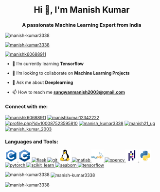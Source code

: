 <h1 align="center">Hi 👋, I'm Manish Kumar</h1>
<h3 align="center">A passionate Machine Learning Expert from India</h3>

<p align="left"> <img src="https://komarev.com/ghpvc/?username=manish-kumar3338&label=Profile%20views&color=0e75b6&style=flat" alt="manish-kumar3338" /> </p>

<p align="left"> <a href="https://github.com/ryo-ma/github-profile-trophy"><img src="https://github-profile-trophy.vercel.app/?username=manish-kumar3338" alt="manish-kumar3338" /></a> </p>

<p align="left"> <a href="https://twitter.com/manishk60688911" target="blank"><img src="https://img.shields.io/twitter/follow/manishk60688911?logo=twitter&style=for-the-badge" alt="manishk60688911" /></a> </p>

- 🌱 I’m currently learning **Tensorflow**

- 👯 I’m looking to collaborate on **Machine Learning Projects**

- 💬 Ask me about **Deeplearning**

- 📫 How to reach me **sangwanmanish2003@gmail.com**

<h3 align="left">Connect with me:</h3>
<p align="left">
<a href="https://twitter.com/manishk60688911" target="blank"><img align="center" src="https://raw.githubusercontent.com/rahuldkjain/github-profile-readme-generator/master/src/images/icons/Social/twitter.svg" alt="manishk60688911" height="30" width="40" /></a>
<a href="https://kaggle.com/manishkumar12342222" target="blank"><img align="center" src="https://raw.githubusercontent.com/rahuldkjain/github-profile-readme-generator/master/src/images/icons/Social/kaggle.svg" alt="manishkumar12342222" height="30" width="40" /></a>
<a href="https://fb.com/profile.php?id=100087523595810" target="blank"><img align="center" src="https://raw.githubusercontent.com/rahuldkjain/github-profile-readme-generator/master/src/images/icons/Social/facebook.svg" alt="profile.php?id=100087523595810" height="30" width="40" /></a>
<a href="https://instagram.com/manish_kumar3338" target="blank"><img align="center" src="https://raw.githubusercontent.com/rahuldkjain/github-profile-readme-generator/master/src/images/icons/Social/instagram.svg" alt="manish_kumar3338" height="30" width="40" /></a>
<a href="https://www.codechef.com/users/manish21_ug" target="blank"><img align="center" src="https://cdn.jsdelivr.net/npm/simple-icons@3.1.0/icons/codechef.svg" alt="manish21_ug" height="30" width="40" /></a>
<a href="https://www.leetcode.com/manish_kumar_2003" target="blank"><img align="center" src="https://raw.githubusercontent.com/rahuldkjain/github-profile-readme-generator/master/src/images/icons/Social/leet-code.svg" alt="manish_kumar_2003" height="30" width="40" /></a>
</p>

<h3 align="left">Languages and Tools:</h3>
<p align="left"> <a href="https://www.cprogramming.com/" target="_blank" rel="noreferrer"> <img src="https://raw.githubusercontent.com/devicons/devicon/master/icons/c/c-original.svg" alt="c" width="40" height="40"/> </a> <a href="https://www.w3schools.com/cpp/" target="_blank" rel="noreferrer"> <img src="https://raw.githubusercontent.com/devicons/devicon/master/icons/cplusplus/cplusplus-original.svg" alt="cplusplus" width="40" height="40"/> </a> <a href="https://flask.palletsprojects.com/" target="_blank" rel="noreferrer"> <img src="https://www.vectorlogo.zone/logos/pocoo_flask/pocoo_flask-icon.svg" alt="flask" width="40" height="40"/> </a> <a href="https://git-scm.com/" target="_blank" rel="noreferrer"> <img src="https://www.vectorlogo.zone/logos/git-scm/git-scm-icon.svg" alt="git" width="40" height="40"/> </a> <a href="https://www.linux.org/" target="_blank" rel="noreferrer"> <img src="https://raw.githubusercontent.com/devicons/devicon/master/icons/linux/linux-original.svg" alt="linux" width="40" height="40"/> </a> <a href="https://www.mathworks.com/" target="_blank" rel="noreferrer"> <img src="https://upload.wikimedia.org/wikipedia/commons/2/21/Matlab_Logo.png" alt="matlab" width="40" height="40"/> </a> <a href="https://www.mysql.com/" target="_blank" rel="noreferrer"> <img src="https://raw.githubusercontent.com/devicons/devicon/master/icons/mysql/mysql-original-wordmark.svg" alt="mysql" width="40" height="40"/> </a> <a href="https://opencv.org/" target="_blank" rel="noreferrer"> <img src="https://www.vectorlogo.zone/logos/opencv/opencv-icon.svg" alt="opencv" width="40" height="40"/> </a> <a href="https://pandas.pydata.org/" target="_blank" rel="noreferrer"> <img src="https://raw.githubusercontent.com/devicons/devicon/2ae2a900d2f041da66e950e4d48052658d850630/icons/pandas/pandas-original.svg" alt="pandas" width="40" height="40"/> </a> <a href="https://www.python.org" target="_blank" rel="noreferrer"> <img src="https://raw.githubusercontent.com/devicons/devicon/master/icons/python/python-original.svg" alt="python" width="40" height="40"/> </a> <a href="https://pytorch.org/" target="_blank" rel="noreferrer"> <img src="https://www.vectorlogo.zone/logos/pytorch/pytorch-icon.svg" alt="pytorch" width="40" height="40"/> </a> <a href="https://scikit-learn.org/" target="_blank" rel="noreferrer"> <img src="https://upload.wikimedia.org/wikipedia/commons/0/05/Scikit_learn_logo_small.svg" alt="scikit_learn" width="40" height="40"/> </a> <a href="https://seaborn.pydata.org/" target="_blank" rel="noreferrer"> <img src="https://seaborn.pydata.org/_images/logo-mark-lightbg.svg" alt="seaborn" width="40" height="40"/> </a> <a href="https://www.tensorflow.org" target="_blank" rel="noreferrer"> <img src="https://www.vectorlogo.zone/logos/tensorflow/tensorflow-icon.svg" alt="tensorflow" width="40" height="40"/> </a> </p>

<p><img align="left" src="https://github-readme-stats.vercel.app/api/top-langs?username=manish-kumar3338&show_icons=true&locale=en&layout=compact" alt="manish-kumar3338" /></p>

<p>&nbsp;<img align="center" src="https://github-readme-stats.vercel.app/api?username=manish-kumar3338&show_icons=true&locale=en" alt="manish-kumar3338" /></p>

<p><img align="center" src="https://github-readme-streak-stats.herokuapp.com/?user=manish-kumar3338&" alt="manish-kumar3338" /></p>
